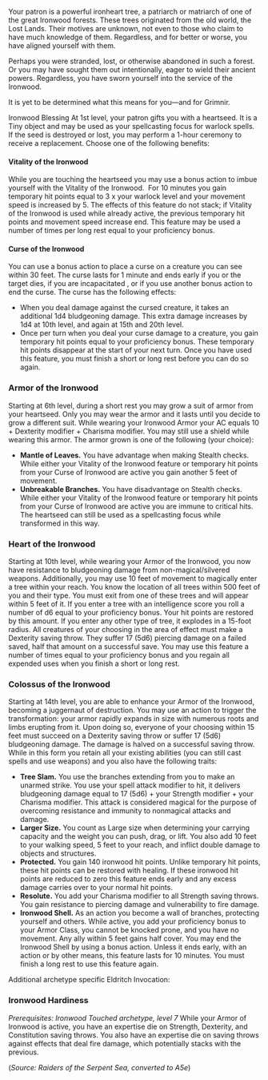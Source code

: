 Your patron is a powerful ironheart tree, a patriarch or matriarch of one of the great Ironwood forests. These trees originated from the old world, the Lost Lands. Their motives are unknown, not even to those who claim to have much knowledge of them. Regardless, and for better or worse, you have aligned yourself with them.

Perhaps you were stranded, lost, or otherwise abandoned in such a forest. Or you may have sought them out intentionally, eager to wield their ancient powers. Regardless, you have sworn yourself into the service of the Ironwood.

It is yet to be determined what this means for you—and for Grimnir.

Ironwood Blessing
At 1st level, your patron gifts you with a heartseed. It is a Tiny object and may be used as your spellcasting focus for warlock spells. If the seed is destroyed or lost, you may perform a 1-hour ceremony to receive a replacement.  Choose one of the following benefits: 
#### Vitality of the Ironwood
While you are touching the heartseed you may use a bonus action to imbue yourself with the Vitality of the Ironwood.  For 10 minutes you gain temporary hit points equal to 3 x your warlock level and your movement speed is increased by 5. The effects of this feature do not stack; if Vitality of the Ironwood is used while already active, the previous temporary hit points and movement speed increase end. This feature may be used a number of times per long rest equal to your proficiency bonus.
#### Curse of the Ironwood
You can use a bonus action to place a curse on a creature you can see within 30 feet. The curse lasts for 1 minute and ends early if you or the target dies, if you are incapacitated , or if you use another bonus action to end the curse. The curse has the following effects:
- When you deal damage against the cursed creature, it takes an additional 1d4 bludgeoning damage. This extra damage increases by 1d4 at 10th level, and again at 15th and 20th level.
- Once per turn when you deal your curse damage to a creature, you gain temporary hit points equal to your proficiency bonus.  These temporary hit points disappear at the start of your next turn.
Once you have used this feature, you must finish a short or long rest before you can do so again.

### Armor of the Ironwood
Starting at 6th level, during a short rest you may grow a suit of armor from your heartseed. Only you may wear the armor and it lasts until you decide to grow a different suit. While wearing your Ironwood Armor your AC equals 10 + Dexterity modifier + Charisma modifier. You may still use a shield while wearing this armor.
The armor grown is one of the following (your choice):
- **Mantle of Leaves.** You have advantage when making Stealth checks. While either your Vitality of the Ironwood feature or temporary hit points from your Curse of Ironwood are active you gain another 5 feet of movement.
- **Unbreakable Branches.** You have disadvantage on Stealth checks. While either your Vitality of the Ironwood feature or temporary hit points from your Curse of Ironwood are active you are immune to critical hits.
The heartseed can still be used as a spellcasting focus while transformed in this way.

### Heart of the Ironwood
Starting at 10th level, while wearing your Armor of the Ironwood, you now have resistance to bludgeoning damage from non-magical/silvered weapons.
Additionally, you may use 10 feet of movement to magically enter a tree within your reach. You know the location of all trees within 500 feet of you and their type. You must exit from one of these trees and will appear within 5 feet of it. If you enter a tree with an intelligence score you roll a number of d6 equal to your proficiency bonus. Your hit points are restored by this amount. If you enter any other type of tree, it explodes in a 15-foot radius. All creatures of your choosing in the area of effect must make a Dexterity saving throw. They suffer 17 (5d6) piercing damage on a failed saved, half that amount on a successful save. You may use this feature a number of times equal to your proficiency bonus and you regain all expended uses when you finish a short or long rest.

### Colossus of the Ironwood
Starting at 14th level, you are able to enhance your Armor of the Ironwood, becoming a juggernaut of destruction. You may use an action to trigger the transformation: your armor rapidly expands in size with numerous roots and limbs erupting from it. Upon doing so, everyone of your choosing within 15 feet must succeed on a Dexterity saving throw or suffer 17 (5d6) bludgeoning damage. The damage is halved on a successful saving throw.
While in this form you retain all your existing abilities (you can still cast spells and use weapons) and you also have the following traits:
- **Tree Slam.** You use the branches extending from you to make an unarmed strike. You use your spell attack modifier to hit, it delivers bludgeoning damage equal to 17 (5d6) + your Strength modifier + your Charisma modifier. This attack is considered magical for the purpose of overcoming resistance and immunity to nonmagical attacks and damage.
- **Larger Size.** You count as Large size when determining your carrying capacity and the weight you can push, drag, or lift. You also add 10 feet to your walking speed, 5 feet to your reach, and inflict double damage to objects and structures.
- **Protected.** You gain 140 ironwood hit points. Unlike temporary hit points, these hit points can be restored with healing. If these ironwood hit points are reduced to zero this feature ends early and any excess damage carries over to your normal hit points.
- **Resolute.** You add your Charisma modifier to all Strength saving throws. You gain resistance to piercing damage and vulnerability to fire damage.
- **Ironwood Shell.** As an action you become a wall of branches, protecting yourself and others. While active, you add your proficiency bonus to your Armor Class, you cannot be knocked prone, and you have no movement. Any ally within 5 feet gains half cover. You may end the Ironwood Shell by using a bonus action.
Unless it ends early, with an action or by other means, this feature lasts for 10 minutes. You must finish a long rest to use this feature again.


Additional archetype specific Eldritch Invocation:

### Ironwood Hardiness
*Prerequisites: Ironwood Touched archetype, level 7*
While your Armor of Ironwood is active, you have an expertise die on Strength, Dexterity, and Constitution saving throws.  You also have an expertise die on saving throws against effects that deal fire damage, which potentially stacks with the previous.

(*Source: Raiders of the Serpent Sea, converted to A5e*)